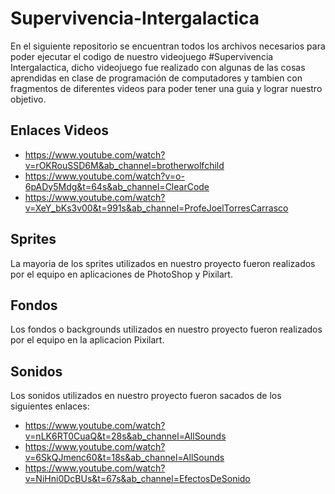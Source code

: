 # Supervivencia-Intergalactica
 En el siguiente repositorio se encuentran todos los archivos necesarios para poder ejecutar el codigo de nuestro videojuego #Supervivencia Intergalactica, dicho videojuego fue realizado con algunas de las cosas aprendidas en clase de programación de computadores y tambien con fragmentos de diferentes videos para poder tener una guia y lograr nuestro objetivo.
 
## Enlaces Videos
  - https://www.youtube.com/watch?v=rOKRouSSD6M&ab_channel=brotherwolfchild
  - https://www.youtube.com/watch?v=o-6pADy5Mdg&t=64s&ab_channel=ClearCode
  - https://www.youtube.com/watch?v=XeY_bKs3v00&t=991s&ab_channel=ProfeJoelTorresCarrasco
  
## Sprites
 La mayoria de los sprites utilizados en nuestro proyecto fueron realizados por el equipo en aplicaciones de PhotoShop y Pixilart.
 
## Fondos
 Los fondos o backgrounds utilizados en nuestro proyecto fueron realizados por el equipo en la aplicacion Pixilart.
 
## Sonidos
 Los sonidos utilizados en nuestro proyecto fueron sacados de los siguientes enlaces:
  - https://www.youtube.com/watch?v=nLK6RT0CuaQ&t=28s&ab_channel=AllSounds
  - https://www.youtube.com/watch?v=6SkQJmenc60&t=18s&ab_channel=AllSounds
  - https://www.youtube.com/watch?v=NiHni0DcBUs&t=67s&ab_channel=EfectosDeSonido
